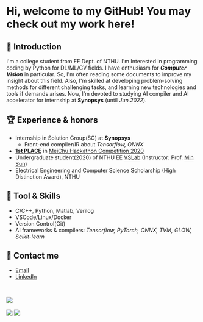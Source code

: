 # Hi, welcome to my GitHub! You may check out my work here!

<!--
**Jack24658735/Jack24658735** is a ✨ _special_ ✨ repository because its `README.md` (this file) appears on your GitHub profile.

Here are some ideas to get you started:

- 🔭 I’m currently working on ...
- 🌱 I’m currently learning ...
- 👯 I’m looking to collaborate on ...
- 🤔 I’m looking for help with ...
- 💬 Ask me about ...
- 📫 How to reach me: ...
- 😄 Pronouns: ...
- ⚡ Fun fact: ...
-->

## 💬 Introduction
I'm a college student from EE Dept. of NTHU. I'm Interested in programming coding by Python for DL/ML/CV fields. I have enthusiasm for ***Computer Vision*** in particular. So, I'm often reading some documents to improve my insight about this field. Also, I'm skilled at developing problem-solving methods for different challenging tasks, and learning new technologies and tools if demands arises. Now, I'm devoted to studying AI compiler and AI accelerator for internship at **Synopsys** (until *Jun.2022*).

## 🏆 Experience & honors
- Internship in Solution Group(SG) at **Synopsys**
  - Front-end compiler/IR about *Tensorflow, ONNX*
- [**1st PLACE**](https://www.hccg.gov.tw/ch/home.jsp?id=48&parentpath=&mcustomize=municipalnews_view.jsp&toolsflag=Y&dataserno=202010250004&t=MunicipalNews&mserno=201601300020) in [MeiChu Hackathon Competition 2020](https://github.com/Jack24658735/Meichu2020_Team_726)
- Undergraduate student(2020) of NTHU EE [VSLab](https://aliensunmin.github.io/lab/info.html) (Instructor: Prof. [Min Sun](https://scholar.google.com/citations?user=1Rf6sGcAAAAJ&hl=en))
- Electrical Engineering and Computer Science Scholarship (High Distinction Award), NTHU

## 🔧 Tool & Skills
- C/C++, Python, Matlab, Verilog
- VSCode/Linux/Docker
- Version Control(Git)
- AI frameworks & compilers: *Tensorflow, PyTorch, ONNX, TVM, GLOW, Scikit-learn*

## 🔗 Contact me
* [Email](mailto:liujack0914@gmail.com)
* [LinkedIn](https://www.linkedin.com/in/i-jieh-liu/)
<br>

![](https://github-profile-summary-cards.vercel.app/api/cards/profile-details?username=Jack24658735&theme=github_dark)
<br>
<br>
![](https://github-profile-summary-cards.vercel.app/api/cards/repos-per-language?username=Jack24658735&theme=github_dark)
![](https://github-profile-summary-cards.vercel.app/api/cards/stats?username=Jack24658735&theme=github_dark)
